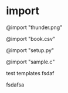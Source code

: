 # import

@import "thunder.png"

@import "book.csv"

@import "setup.py"

@import "sample.c"

test templates
fsdaf


fsdafsa
